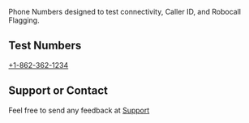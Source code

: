 Phone Numbers designed to test connectivity, Caller ID, and Robocall Flagging.

## Test Numbers

<a href="tel:+18623621234">+1-862-362-1234</a>

## Support or Contact

Feel free to send any feedback at <a href="https://digitdog.io/support">Support</a>
